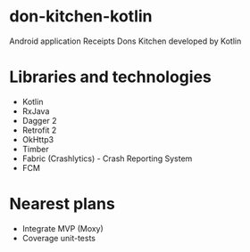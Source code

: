 # don-kitchen-kotlin
Android application Receipts Dons Kitchen developed by Kotlin

# Libraries and technologies
* Kotlin
* RxJava
* Dagger 2
* Retrofit 2
* OkHttp3
* Timber
* Fabric (Crashlytics) - Crash Reporting System
* FCM

# Nearest plans
* Integrate MVP (Moxy)
* Coverage unit-tests
